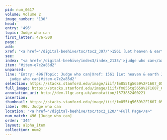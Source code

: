 ```yaml
---
pid: num_0617
volume: Volume 2
image_number: '130'
head: 
entry: '496'
topic: Judge who can
first_letter: 476-500
page: 
add: 
xref: "<a href='/digital-beehive/toc/toc2_307/'>1561 [Let heaven & earth Judge]</a>"
see: 
index: "<a href='/digital-beehive/index3/index_2133/'>judge who can</a>"
item: "#item-e7c2a85d2"
unparsed: 
line: 'Entry: 496|Topic: Judge who can|Xref: 1561 [Let heaven & earth Judge]|Index:
  judge who can|#item-e7c2a85d2'
selection: https://stacks.stanford.edu/image/iiif/fm855tg5659%2F1607_0597/832,215,2886,741/full/0/default.jpg
full_image: https://stacks.stanford.edu/image/iiif/fm855tg5659%2F1607_0597/full/full/0/default.jpg
annotation_uri: http://dev.llgc.org.uk/annotation/1573852400221
insertion: 
thumbnail: https://stacks.stanford.edu/image/iiif/fm855tg5659%2F1607_0597/832,215,600,180/250,/0/default.jpg
label: 496. Judge who can
location: "<a href='/digital-beehive/toc/toc2_120/'>Full Page</a>"
num_match: 496 [Judge who can]
order: '344'
layout: alpha_item
collection: num2
---
```

